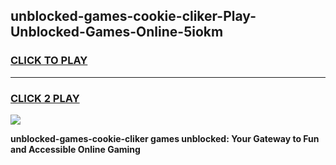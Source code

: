 
## unblocked-games-cookie-cliker-Play-Unblocked-Games-Online-5iokm
<h3>
<a href="https://premium76.site?title=unblocked-games-cookie-cliker&ref=24A">CLICK TO PLAY</a></h3>
<hr>

<h3>
<a href="https://premium76.site?title=unblocked-games-cookie-cliker&ref=24A">CLICK 2 PLAY</a>
  
</h3>

<a href="https://premium76.site?title=unblocked-games-cookie-cliker&ref=24A"><img src="https://clearcache.store/games.png"></a>


**unblocked-games-cookie-cliker games unblocked: Your Gateway to Fun and Accessible Online Gaming**

